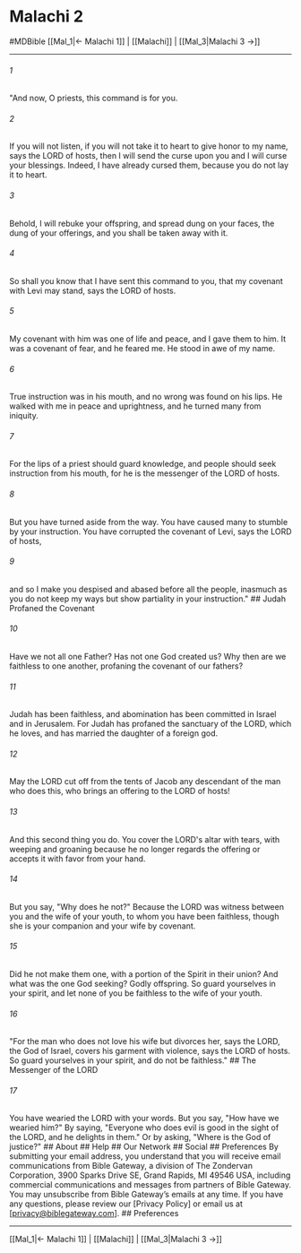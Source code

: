 # Malachi 2
#MDBible
[[Mal_1|← Malachi 1]] | [[Malachi]] | [[Mal_3|Malachi 3 →]]

***


###### 1 
"And now, O priests, this command is for you. 

###### 2 
If you will not listen, if you will not take it to heart to give honor to my name, says the LORD of hosts, then I will send the curse upon you and I will curse your blessings. Indeed, I have already cursed them, because you do not lay it to heart. 

###### 3 
Behold, I will rebuke your offspring, and spread dung on your faces, the dung of your offerings, and you shall be taken away with it. 

###### 4 
So shall you know that I have sent this command to you, that my covenant with Levi may stand, says the LORD of hosts. 

###### 5 
My covenant with him was one of life and peace, and I gave them to him. It was a covenant of fear, and he feared me. He stood in awe of my name. 

###### 6 
True instruction was in his mouth, and no wrong was found on his lips. He walked with me in peace and uprightness, and he turned many from iniquity. 

###### 7 
For the lips of a priest should guard knowledge, and people should seek instruction from his mouth, for he is the messenger of the LORD of hosts. 

###### 8 
But you have turned aside from the way. You have caused many to stumble by your instruction. You have corrupted the covenant of Levi, says the LORD of hosts, 

###### 9 
and so I make you despised and abased before all the people, inasmuch as you do not keep my ways but show partiality in your instruction." ## Judah Profaned the Covenant 

###### 10 
Have we not all one Father? Has not one God created us? Why then are we faithless to one another, profaning the covenant of our fathers? 

###### 11 
Judah has been faithless, and abomination has been committed in Israel and in Jerusalem. For Judah has profaned the sanctuary of the LORD, which he loves, and has married the daughter of a foreign god. 

###### 12 
May the LORD cut off from the tents of Jacob any descendant of the man who does this, who brings an offering to the LORD of hosts! 

###### 13 
And this second thing you do. You cover the LORD's altar with tears, with weeping and groaning because he no longer regards the offering or accepts it with favor from your hand. 

###### 14 
But you say, "Why does he not?" Because the LORD was witness between you and the wife of your youth, to whom you have been faithless, though she is your companion and your wife by covenant. 

###### 15 
Did he not make them one, with a portion of the Spirit in their union? And what was the one God seeking? Godly offspring. So guard yourselves in your spirit, and let none of you be faithless to the wife of your youth. 

###### 16 
"For the man who does not love his wife but divorces her, says the LORD, the God of Israel, covers his garment with violence, says the LORD of hosts. So guard yourselves in your spirit, and do not be faithless." ## The Messenger of the LORD 

###### 17 
You have wearied the LORD with your words. But you say, "How have we wearied him?" By saying, "Everyone who does evil is good in the sight of the LORD, and he delights in them." Or by asking, "Where is the God of justice?" ## About ## Help ## Our Network ## Social ## Preferences By submitting your email address, you understand that you will receive email communications from Bible Gateway, a division of The Zondervan Corporation, 3900 Sparks Drive SE, Grand Rapids, MI 49546 USA, including commercial communications and messages from partners of Bible Gateway. You may unsubscribe from Bible Gateway&rsquo;s emails at any time. If you have any questions, please review our [Privacy Policy] or email us at [privacy@biblegateway.com]. ## Preferences

***

[[Mal_1|← Malachi 1]] | [[Malachi]] | [[Mal_3|Malachi 3 →]]
